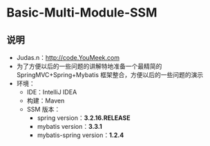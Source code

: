 # Basic-Multi-Module-SSM

## 说明

- Judas.n：<http://code.YouMeek.com>
- 为了方便以后的一些问题的讲解特地准备一个最精简的 SpringMVC+Spring+Mybatis 框架整合，方便以后的一些问题的演示
- 环境：
    - IDE：IntelliJ IDEA
    - 构建：Maven
    - SSM 版本：
        - spring version：**3.2.16.RELEASE**
        - mybatis version：**3.3.1**
        - mybatis-spring version：**1.2.4**